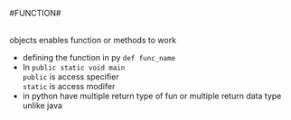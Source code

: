 #FUNCTION#

<br>objects enables function or methods to work 

- defining the function in py
```def func_name``` <br>
-  In ```public static void main```<br>
  ```public``` is access specifier<br>
```static``` is access modifer
- in python have multiple return type of fun or multiple return data type unlike java
